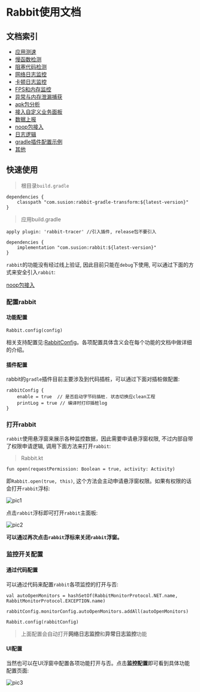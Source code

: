 # Rabbit使用文档

## 文档索引

- [应用测速](./speed-monitor.md)
- [慢函数检测](./slow-method-monitor.md)
- [阻塞代码检测](./block-code-monitor.md)
- [网络日志监控](./net-log-monitor.md)
- [卡顿日志监控](./block-log-monitor.md)
- [FPS和内存监控](./memory-fps-monitor.md)
- [异常与内存泄漏捕获](./others-monitor.md)
- [apk包分析](./app-analyzer.md)
- [接入自定义业务面板](./custom-page.md)
- [数据上报](./data-report.md)
- [noop包接入](./noop-document.md)
- [日志逻辑](./log-document.md)
- [gradle插件配置示例](./gradle-plugin-config-demo.md)
- [其他](./develop-plan.md)

## 快速使用

>根目录`build.gradle`
```
dependencies {
    classpath "com.susion:rabbit-gradle-transform:${latest-version}"
}
```

>应用build.gradle
```
apply plugin: 'rabbit-tracer' //引入插件, release包不要引入

dependencies {
    implementation "com.susion:rabbit:${latest-version}"
} 
```

`rabbit`的功能没有经过线上验证, 因此目前只能在`debug`下使用, 可以通过下面的方式来安全引入`rabbit`:

[noop包接入](./noop-document.md)


### 配置rabbit

#### 功能配置

```
Rabbit.config(config)
```

相关支持配置见:[RabbitConfig](https://github.com/SusionSuc/rabbit-client/blob/master/rabbit-base/src/main/java/com/susion/rabbit/base/config/RabbitConfig.kt)。各项配置具体含义会在每个功能的文档中做详细的介绍。

#### 插件配置

rabbit的`gradle`插件目前主要涉及到代码插桩，可以通过下面对插桩做配置:

```
rabbitConfig {
    enable = true  // 是否启动字节码插桩. 状态切换应clean工程
    printLog = true // 编译时打印插桩log
}
```

### 打开rabbit

`rabbit`使用悬浮窗来展示各种监控数据，因此需要申请悬浮窗权限, 不过内部自带了权限申请逻辑, 调用下面方法来打开`rabbit`:

>Rabbit.kt
```
fun open(requestPermission: Boolean = true, activity: Activity)
```

即`Rabbit.open(true, this)`, 这个方法会主动申请悬浮窗权限。如果有权限的话会打开`rabbit`浮标:

![pic1](./picture/rabbit-float.png)

点击`rabbit`浮标即可打开`rabbit`主面板:

![pic2](./picture/rabbit-entry.jpg)

**可以通过再次点击`rabbit`浮标来关闭`rabbit`浮窗。**

### 监控开关配置

#### 通过代码配置

可以通过代码来配置`rabbit`各项监控的打开与否:

```
val autoOpenMonitors = hashSetOf(RabbitMonitorProtocol.NET.name, RabbitMonitorProtocol.EXCEPTION.name)

rabbitConfig.monitorConfig.autoOpenMonitors.addAll(autoOpenMonitors)

Rabbit.config(rabbitConfig)
```
>上面配置会自动打开**网络日志监控**和**异常日志监控**功能

#### UI配置

当然也可以在UI浮窗中配置各项功能打开与否。点击**监控配置**即可看到具体功能配置页面:

![pic3](./picture/rabbit-config.jpg)







